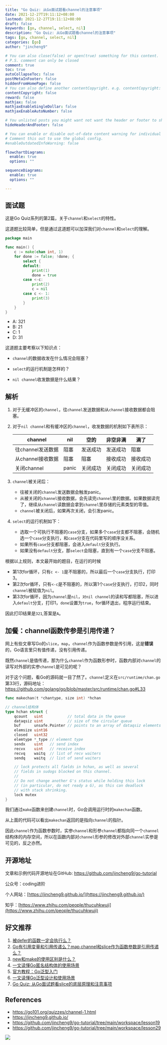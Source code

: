 ```yaml
---
title: "Go Quiz: 从Go面试题看channel的注意事项"
date: 2021-12-27T19:11:12+08:00
lastmod: 2021-12-27T19:11:12+08:00
draft: false
keywords: [go, channel, select, nil]
description: "Go Quiz: 从Go面试题看channel的注意事项"
tags: [go, channel, select, nil]
categories: [go]
author: "jincheng9"

# You can also close(false) or open(true) something for this content.
# P.S. comment can only be closed
comment: true
toc: true
autoCollapseToc: false
postMetaInFooter: false
hiddenFromHomePage: false
# You can also define another contentCopyright. e.g. contentCopyright: "This is another copyright."
contentCopyright: false
reward: false
mathjax: false
mathjaxEnableSingleDollar: false
mathjaxEnableAutoNumber: false

# You unlisted posts you might want not want the header or footer to show
hideHeaderAndFooter: false

# You can enable or disable out-of-date content warning for individual post.
# Comment this out to use the global config.
#enableOutdatedInfoWarning: false

flowchartDiagrams:
  enable: true
  options: ""

sequenceDiagrams: 
  enable: true
  options: ""

---
```


## 面试题

这是Go Quiz系列的第2篇，关于`channel`和`select`的特性。

这道题比较简单，但是通过这道题可以加深我们对`channel`和`select`的理解。

```go
package main

func main() {
	c := make(chan int, 1)
	for done := false; !done; {
		select {
		default:
			print(1)
			done = true
		case <-c:
			print(2)
			c = nil
		case c <- 1:
			print(3)
		}
	}
}
```

- A: 321
- B: 21
- C: 1
- D: 31

这道题主要考察以下知识点：

* `channel`的数据收发在什么情况会阻塞？

* `select`的运行机制是怎样的？

* `nil channel`收发数据是什么结果？

   

## 解析

1. 对于无缓冲区的`channel`，往`channel`发送数据和从`channel`接收数据都会阻塞。

2. 对于`nil channel`和有缓冲区的`channel`，收发数据的机制如下表所示：

   | channel           | nil   | 空的     | 非空非满 | 满了     |
   | ----------------- | ----- | -------- | -------- | -------- |
   | 往channel发送数据 | 阻塞  | 发送成功 | 发送成功 | 阻塞     |
   | 从channel接收数据 | 阻塞  | 阻塞     | 接收成功 | 接收成功 |
   | 关闭channel       | panic | 关闭成功 | 关闭成功 | 关闭成功 |

3. `channel`被关闭后：
   * 往被关闭的`channel`发送数据会触发panic。
   * 从被关闭的`channel`接收数据，会先读完`channel`里的数据。如果数据读完了，继续从`channel`读数据会拿到`channel`里存储的元素类型的零值。
   * `channel`被关闭后，如果再次关闭，会引发panic。

4. `select`的运行机制如下：
   * 选取一个可执行不阻塞的`case`分支，如果多个`case`分支都不阻塞，会随机选一个`case`分支执行，和`case`分支在代码里写的顺序没关系。
   * 如果所有`case`分支都阻塞，会进入`default`分支执行。
   * 如果没有`default`分支，那`select`会阻塞，直到有一个`case`分支不阻塞。

根据以上规则，本文最开始的题目，在运行的时候

* 第1次for循环，只有`c <- 1`是不阻塞的，所以最后一个`case`分支执行，打印3。
* 第2次for循环，只有`<-c`是不阻塞的，所以第1个`case`分支执行，打印2，同时`channel`被赋值为`nil`。
* 第3次for循环，因为`channel`是`nil`，`对nil channel`的读和写都阻塞，所以进入`default`分支，打印1，`done`设置为`true`，for循环退出，程序运行结束。

因此打印结果是`321`,答案是`A`。



## 加餐：channel函数传参是引用传递？

网上有些文章写Go的`slice`，`map`，`channel`作为函数参数是传引用，这是**错误**的，Go语言里只有值传递，没有引用传递。

既然`channel`是值传递，那为什么`channel`作为函数形参时，函数内部对`channel`的读写对外部的实参`channel`是可见的呢？

对于这个问题，看Go的源码就一目了然了。`channel`定义在`src/runtime/chan.go`第33行，源码地址：https://github.com/golang/go/blob/master/src/runtime/chan.go#L33

```go
func makechan(t *chantype, size int) *hchan

// channel结构体
type hchan struct {
	qcount   uint           // total data in the queue
	dataqsiz uint           // size of the circular queue
	buf      unsafe.Pointer // points to an array of dataqsiz elements
	elemsize uint16
	closed   uint32
	elemtype *_type // element type
	sendx    uint   // send index
	recvx    uint   // receive index
	recvq    waitq  // list of recv waiters
	sendq    waitq  // list of send waiters

	// lock protects all fields in hchan, as well as several
	// fields in sudogs blocked on this channel.
	//
	// Do not change another G's status while holding this lock
	// (in particular, do not ready a G), as this can deadlock
	// with stack shrinking.
	lock mutex
}
```

我们通过`make`函数来创建`channel`时，Go会调用运行时的`makechan`函数。

从上面的代码可以看出`makechan`返回的是指向`channel`的指针。

因此`channel`作为函数参数时，实参`channel`和形参`channel`都指向同一个`channel`结构体的内存空间，所以在函数内部对`channel`形参的修改对外部`channel`实参是可见的，反之亦然。



## 开源地址

文章和示例代码开源地址在GitHub: https://github.com/jincheng9/go-tutorial

公众号：coding进阶

个人网站：[https://jincheng9.github.io/](https://jincheng9.github.io/)

知乎：[https://www.zhihu.com/people/thucuhkwuji](https://www.zhihu.com/people/thucuhkwuji)



## 好文推荐

1. [被defer的函数一定会执行么？](https://github.com/jincheng9/go-tutorial/tree/main/workspace/senior/p2)
2. [Go有引用变量和引用传递么？map,channel和slice作为函数参数是引用传递么？](https://github.com/jincheng9/go-tutorial/tree/main/workspace/senior/p3)
3. [new和make的使用区别是什么？](https://github.com/jincheng9/go-tutorial/tree/main/workspace/senior/p4)
4. [一文读懂Go匿名结构体的使用场景](https://github.com/jincheng9/go-tutorial/tree/main/workspace/senior/p5)
5. [官方教程：Go泛型入门](https://github.com/jincheng9/go-tutorial/tree/main/workspace/senior/p6)
6. [一文读懂Go泛型设计和使用场景](https://github.com/jincheng9/go-tutorial/tree/main/workspace/senior/p7)
7. [Go Quiz: 从Go面试题看slice的底层原理和注意事项](https://github.com/jincheng9/go-tutorial/tree/main/workspace/senior/p8)



## References

* https://go101.org/quizzes/channel-1.html
* https://jincheng9.github.io/
* https://github.com/jincheng9/go-tutorial/tree/main/workspace/lesson19
* https://github.com/jincheng9/go-tutorial/tree/main/workspace/lesson29

![](/img/wechat.png)

